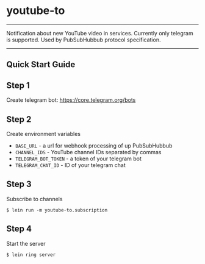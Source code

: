 # youtube-to
------------------------

Notification about new YouTube video in services.
Currently only telegram is supported.
Used by PubSubHubbub protocol specification.

------------------------

## Quick Start Guide

Step 1
-----------------------
Create telegram bot: https://core.telegram.org/bots


Step 2
-----------------------
Сreate environment variables
* `BASE_URL` - a url for webhook processing of up PubSubHubbub
* `CHANNEL_IDS` - YouTube channel IDs separated by commas
* `TELEGRAM_BOT_TOKEN` - a token of your telegram bot
* `TELEGRAM_CHAT_ID` - ID of your telegram chat

Step 3
-----------------------
Subscribe to channels
```
$ lein run -m youtube-to.subscription
```

Step 4
-----------------------
Start the server
```
$ lein ring server
```

